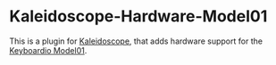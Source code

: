 # Kaleidoscope-Hardware-Model01

This is a plugin for [Kaleidoscope][fw], that adds hardware support for
the [Keyboardio Model01][kbdio:model01].

 [fw]: https://github.com/keyboardio/Kaleidoscope
 [kbdio:model01]: https://shop.keyboard.io/
